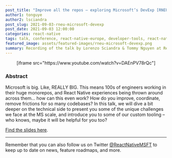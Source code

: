 ```yaml
---
post_title: "Improve all the repos – exploring Microsoft’s DevExp [RNEU 2021]"
author1: tonguye
author2: lsciandra
post_slug: 2021-09-03-rneu-microsoft-devexp
post_date: 2021-09-03 12:00:00
categories: react-native
tags: talk, conference, react-native-europe, developer-tools, react-native
featured_image: assets/featured-images/rneu-microsoft-devexp.png
summary: Recording of the talk by Lorenzo Sciandra & Tommy Nguyen at React Native Europe 2021, about Microsoft's tooling to improve the developer experience for React Native developers.
---
```


<p align="center">
[iframe src="https://www.youtube.com/watch?v=DAEnPV78rQc"]
</p>

### Abstract

Microsoft is big. Like, REALLY BIG. This means 100s of engineers working in their huge monorepos, and React Native experiences being thrown around across them... how can this even work? How do you improve, coordinate, remove frictions for so many codebases?
In this talk, we will dive a bit deeper on the technical side to present you some of the unique challenges we face at the MS scale, and introduce you to some of our custom tooling – who knows, maybe it will be helpful for you too?

[Find the slides here](https://speakerdeck.com/kelset/improve-all-the-repos-exploring-microsofts-devexp).

---

Remember that you can also follow us on Twitter [@ReactNativeMSFT](https://twitter.com/reactnativemsft) to keep up to date on news, feature roadmaps, and more.
